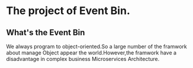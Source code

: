 # The project of Event Bin.
## What's the Event Bin
We always program to object-oriented.So a large number of the framwork about manage Object appear the world.However,the framwork have a disadvantage in complex business Microservices Architecture.
